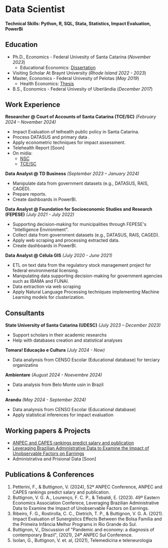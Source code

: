 # Data Scientist

#### Technical Skills: Python, R, SQL, Stata, Statistics, Impact Evaluation, PowerBi

## Education

- Ph.D., Economics - Federal Univesity of Santa Catarina (*November 2023*)   
    - Educational Economics: [Dissertation](https://pergamum.ufsc.br/acervo/385288)
- Visiting Scholar At Braynt University (*Rhode Island 2022 - 2023*)
- Master, Economics - Federal Univesity of Pelotas (*May 2019*)
    - Health Economics: [Thesis](https://wp.ufpel.edu.br/ppgom/files/2019/09/Victor-Buttignon.pdf)
- B.S., Economics - Federal Univesity of Uberlândia (*December 2017*)

## Work Experience

**Researcher @ Court of Accounts of Santa Catarina  (TCE/SC)** *(February 2024 – November 2024)*
- Impact Evaluation of telheatlh public policy in Santa Catarina.
- Process DATASUS and primary data .
- Apply econometric techniques for impact assessment. 
- Telehealth Report [Soon]
- On midia:
    - [NSC](https://www.nsctotal.com.br/colunistas/dagmara-spautz/em-90-das-cidades-de-sc-ha-so-um-medico-para-cada-mil-habitantes)
    - [TCE/SC](https://www.tcesc.tc.br/estudo-feito-pela-ufsc-em-parceria-com-o-tcesc-aponta-que-90-dos-municipios-catarinenses-tem-menos)

**Data Analyst @ TD Business** *(September 2023 – January 2024)*
- Manipulate data from government datasets (e.g., DATASUS, RAIS, CAGED).
- Prepare reports.
- Create dashboards in PowerBI. 

**Data Analyst @ Foundation for Socioeconomic Studies and Research (FEPESE)** *(July 2021 - July 2022)*
- Supporting decision-making for municipalities through FEPESE's "Intelligence Environment".
- Collect data from government datasets (e.g., DATASUS, RAIS, CAGED).
- Apply web scraping and processing extracted data.
- Create dashboards in PowerBI. 

**Data Analyst @ Célula GIS** *(July 2020 - June 2021)*
- ETL on text data from the regulatory stock management project for federal environmental licensing.
- Manipulating data supporting decision-making for government agencies such as IBAMA and FUNAI. 
- Data extraction via web scraping
- Apply Natural Language Processing techniques implementing Machine Learning models for clusterization. 


## Consultants 
**State University of Santa Catarina (UDESC)** *(July 2023 – December 2023)* 
- Support scholars in their academic researchs
- Help with databases creation and statistical analyses

**Tomara! Educação e Cultura** *(July 2024 - Now)*
- Data analynsis from CENSO Escolar (Educational database) for terciary organizatins

**Ambientare** *(August 2024 - Noevembre 2024)*
- Data analysis from Belo Monte usin in Brazil
- 

**Arandu** *(May 2024 - September 2024)*
- Data analynsis from CENSO Escolar (Educational database)
- Apply statistical inferences for impact evaluation

## Working papers & Projects 
- [ANPEC and CAPES rankings predict salary and publication](https://www.anpec.org.br/encontro/2024/submissao/files_I/i13-f698ea6df50fa56ea25c3454bb109c3b.pdf)
- [Leveraging Brazilian Administrative Data to Examine the Impact of Unobservable Factors on Earnings](https://digitalcommons.bryant.edu/cgi/viewcontent.cgi?article=1005&context=me_jou)
- Administrativa and Prisional Data [Soon]


## Publications & Conferences 
1. Petterini, F., & Buttignon, V. (2024), 52º ANPEC Conference, ANPEC and CAPES rankings predict salary and publication.
2. Buttignon, V. G. A., Lourenço, F. C. P., & Tebaldi, E. (2023). 49º Eastern Economics Association Conferece, Leveraging Brazilian Administrative Data to Examine the Impact of Unobservable Factors on Earnings.
3. Ribeiro, F. G., Rostirolla, C. C., Dietrich, T. P., & Buttignon, V. G. A. (2021). Impact Evaluation of Sunergistics Effects Between the Bolsa Família and the Primeira Infância Melhor Programs in Rio Grande do Sul.
4. Buttignon, V., Discussion of "Pandemic and economy: a diagnosis of contemporary Brazil", (2021), 24º ANPEC Sul Conference.
5. Isolan, G., Buttignon, V. et. al, (2021), Telemedicina e teleneurologia